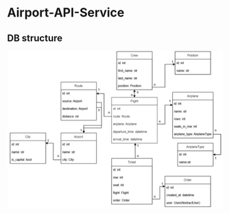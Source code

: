 # Airport-API-Service 

## DB structure

![Airplane_service_db.png](README_images%2FAirplane_service_db.png)
